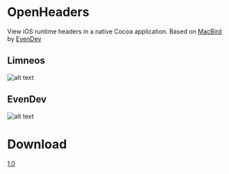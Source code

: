 # OpenHeaders

View iOS runtime headers in a native Cocoa application. Based on [MacBird](https://github.com/EvenDeveloper/MacBird) by [EvenDev](https://twitter.com/even_dev)

## Limneos

![alt text](https://github.com/MTACS/MTACS.github.io/blob/master/assets/img/limneos.png "Limneos")

## EvenDev

![alt text](https://github.com/MTACS/MTACS.github.io/blob/master/assets/img/evendev.png "EvenDev")

# Download

[1.0](https://github.com/MTACS/OpenHeaders/releases "1.0")

